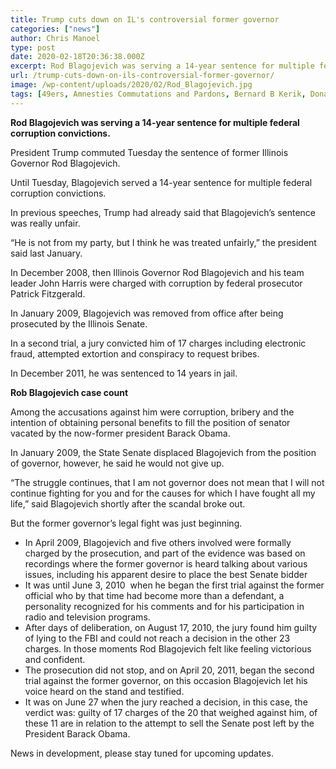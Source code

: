 ```yaml
---
title: Trump cuts down on IL's controversial former governor
categories: ["news"]
author: Chris Manoel
type: post
date: 2020-02-18T20:36:38.000Z
excerpt: Rod Blagojevich was serving a 14-year sentence for multiple federal corruption convictions.
url: /trump-cuts-down-on-ils-controversial-former-governor/
image: /wp-content/uploads/2020/02/Rod_Blagojevich.jpg
tags: [49ers, Amnesties Commutations and Pardons, Bernard B Kerik, Donald Trump, Edward J Debartolo Jr, Gambling, Illinois, Michael R Milken, NYPD, Rod R Blagojevich, US Politics]
---
```


**Rod Blagojevich was serving a 14-year sentence for multiple federal corruption convictions.**

President Trump commuted Tuesday the sentence of former Illinois Governor Rod Blagojevich.

Until Tuesday, Blagojevich served a 14-year sentence for multiple federal corruption convictions.

In previous speeches, Trump had already said that Blagojevich’s sentence was really unfair.

“He is not from my party, but I think he was treated unfairly,” the president said last January.

In December 2008, then Illinois Governor Rod Blagojevich and his team leader John Harris were charged with corruption by federal prosecutor Patrick Fitzgerald.

In January 2009, Blagojevich was removed from office after being prosecuted by the Illinois Senate.

In a second trial, a jury convicted him of 17 charges including electronic fraud, attempted extortion and conspiracy to request bribes.

In December 2011, he was sentenced to 14 years in jail.

**Rob Blagojevich case count**

Among the accusations against him were corruption, bribery and the intention of obtaining personal benefits to fill the position of senator vacated by the now-former president Barack Obama.

In January 2009, the State Senate displaced Blagojevich from the position of governor, however, he said he would not give up.

“The struggle continues, that I am not governor does not mean that I will not continue fighting for you and for the causes for which I have fought all my life,” said Blagojevich shortly after the scandal broke out.

But the former governor’s legal fight was just beginning.

-   In April 2009, Blagojevich and five others involved were formally charged by the prosecution, and part of the evidence was based on recordings where the former governor is heard talking about various issues, including his apparent desire to place the best Senate bidder
-   It was until June 3, 2010  when he began the first trial against the former official who by that time had become more than a defendant, a personality recognized for his comments and for his participation in radio and television programs.
-   After days of deliberation, on August 17, 2010, the jury found him guilty of lying to the FBI and could not reach a decision in the other 23 charges. In those moments Rod Blagojevich felt like feeling victorious and confident.
-   The prosecution did not stop, and on April 20, 2011, began the second trial against the former governor, on this occasion Blagojevich let his voice heard on the stand and testified.
-   It was on June 27 when the jury reached a decision, in this case, the verdict was: guilty of 17 charges of the 20 that weighed against him, of these 11 are in relation to the attempt to sell the Senate post left by the President Barack Obama.

News in development, please stay tuned for upcoming updates.
